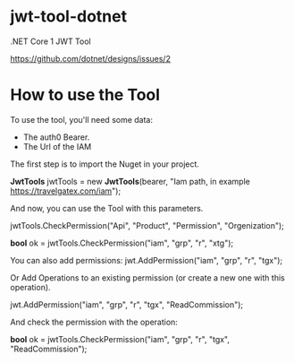 # jwt-tool-dotnet
.NET Core 1 JWT Tool 

https://github.com/dotnet/designs/issues/2

# How to use the Tool

To use the tool, you'll need some data:
- The auth0 Bearer. 
- The Url of the IAM

The first step is to import the Nuget in your project.

**JwtTools** jwtTools = new **JwtTools**(bearer, "Iam path, in example https://travelgatex.com/iam");

And now, you can use the Tool with this parameters.

jwtTools.CheckPermission("Api", "Product", "Permission", "Orgenization");

**bool** ok = jwtTools.CheckPermission("iam", "grp", "r", "xtg");

You can also add permissions:
jwt.AddPermission("iam", "grp", "r", "tgx");

Or Add Operations to an existing permission (or create a new one with this operation).

jwt.AddPermission("iam", "grp", "r", "tgx", "ReadCommission");

And check the permission with the operation:

**bool** ok = jwtTools.CheckPermission("iam", "grp", "r", "tgx", "ReadCommission");
